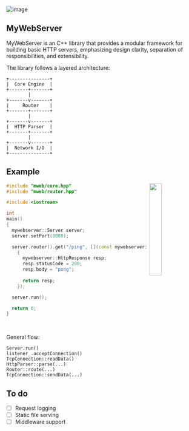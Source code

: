 ![image](https://github.com/user-attachments/assets/42fa468c-2f90-4333-8136-2a572c5b4e1c)

MyWebServer
---
MyWebServer is an C++ library that provides a modular framework for building basic HTTP servers, emphasizing design clarity, separation of responsibilities, and extensibility.

The library follows a layered architecture:
```
+---------------+
|  Core Engine  |
+-------+-------+
        |
+-------v-------+
|     Router    |
+-------+-------+
        |
+-------v-------+
|  HTTP Parser  |
+-------+-------+
        |
+-------v-------+
|  Network I/O  |
+---------------+
```

Example
---
<img src="https://github.com/user-attachments/assets/1fa25087-b539-41af-b451-428cb3e801aa" width="25%" align="right" />

```cpp
#include "mweb/core.hpp"
#include "mweb/router.hpp"

#include <iostream>

int
main()
{
  mywebserver::Server server;
  server.setPort(8080);

  server.router().get("/ping", [](const mywebserver::HttpRequest& req)
    {
      mywebserver::HttpResponse resp;
      resp.statusCode = 200;
      resp.body = "pong";
      
      return resp;
    });

  server.run();

  return 0;
}
```
<br>

General flow:
```
Server.run()
listener_.acceptConnection()
TcpConnection::readData()
HttpParser::parse(...)
Router::route(...)
TcpConnection::sendData(...)
```

To do
---

- [ ] Request logging
- [ ] Static file serving
- [ ] Middleware support
